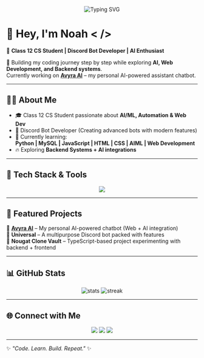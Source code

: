 <!-- Typing SVG -->
<p align="center">
  <img src="https://readme-typing-svg.herokuapp.com?font=Fira+Code&size=25&pause=1000&color=F700FF&center=true&vCenter=true&width=600&lines=⚡+Noah+%7C+AI+%26+Web+Developer+⚡;Discord+Bot+Developer+🤖;AI%2FML+Learner+🚀;Class+12+CS+Student+📚;Code.+Learn.+Build.+Repeat." alt="Typing SVG" />
</p>

# 👋 Hey, I'm Noah < />

🚀 **Class 12 CS Student | Discord Bot Developer | AI Enthusiast**

🌟 Building my coding journey step by step while exploring **AI, Web Development, and Backend systems**.  
Currently working on **[Avyra AI](https://avyra-ai.onrender.com/)** – my personal AI-powered assistant chatbot.  

---

## 🧑‍💻 About Me
- 🎓 Class 12 CS Student passionate about **AI/ML, Automation & Web Dev**
- 🤖 Discord Bot Developer (Creating advanced bots with modern features)
- 🌱 Currently learning:  
  **Python | MySQL | JavaScript | HTML | CSS | AIML | Web Development**
- 🔥 Exploring **Backend Systems + AI integrations**

---

## 🚀 Tech Stack & Tools
<p align="center">
  <img src="https://skillicons.dev/icons?i=python,mysql,js,html,css,nodejs,github,git,vscode" />
</p>

---

## 📌 Featured Projects
🔹 **[Avyra AI](https://avyra-ai.onrender.com/)** – My personal AI-powered chatbot (Web + AI integration)  
🔹 **Universal** – A multipurpose Discord bot packed with features  
🔹 **Nougat Clone Vault** – TypeScript-based project experimenting with backend + frontend  

---

## 📊 GitHub Stats
<p align="center">
  <img src="https://github-readme-stats.vercel.app/api?username=Noahfrr&show_icons=true&theme=radical" alt="stats" />
  <img src="https://github-readme-streak-stats.herokuapp.com/?user=Noahfrr&theme=radical" alt="streak" />
</p>

---

## 🌐 Connect with Me
<p align="center">
  <a href="https://github.com/Noahfrr"><img src="https://img.shields.io/badge/GitHub-333?style=for-the-badge&logo=github&logoColor=white"/></a>
  <a href="https://avyra-ai.onrender.com/"><img src="https://img.shields.io/badge/AvyraAI-0088cc?style=for-the-badge&logo=aiqfome&logoColor=white"/></a>
  <a href="https://discord.com/users/"><img src="https://img.shields.io/badge/Discord-5865F2?style=for-the-badge&logo=discord&logoColor=white"/></a>
</p>

---

✨ *"Code. Learn. Build. Repeat."* ✨
